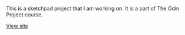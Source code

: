 This is a sketchpad project that I am working on. It is a part of The Odin Project course.

[View site](https://vanamman.github.io/sketchpad)